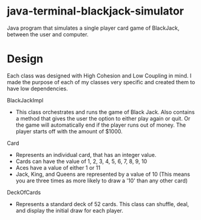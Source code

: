 # java-terminal-blackjack-simulator
Java program that simulates a single player card game of BlackJack, between the user and computer.

# Design
Each class was designed with High Cohesion and Low Coupling in mind. I made the purpose of each of my classes very specific and created them to have low dependencies.

BlackJackImpl
  - This class orchestrates and runs the game of Black Jack. Also contains a method that gives the user the option to either play again or quit.  Or the game will automatically end if the player runs out of money.  The player starts off with the amount of $1000.

Card
- Represents an individual card, that has an integer value.
- Cards can have the value of 1, 2, 3, 4, 5, 6, 7, 8, 9, 10
- Aces have a value of either 1 or 11
- Jack, King, and Queens are represented by a value of 10 (This means you are three times as more likely to draw a '10' than any other card)

DeckOfCards
- Represents a standard deck of 52 cards. This class can shuffle, deal, and display the initial draw for each player.


